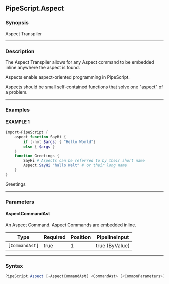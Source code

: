 PipeScript.Aspect
-----------------




### Synopsis
Aspect Transpiler



---


### Description

The Aspect Transpiler allows for any Aspect command to be embedded inline anywhere the aspect is found.

Aspects enable aspect-oriented programming in PipeScript.

Aspects should be small self-contained functions that solve one "aspect" of a problem.



---


### Examples
#### EXAMPLE 1
```PowerShell
Import-PipeScript {
    aspect function SayHi {
        if (-not $args) { "Hello World"}
        else { $args }
    }
    function Greetings {
        SayHi # Aspects can be referred to by their short name
        Aspect.SayHi "hallo Welt" # or their long name
    }
}
```
Greetings


---


### Parameters
#### **AspectCommandAst**

An Aspect Command.  Aspect Commands are embedded inline.






|Type          |Required|Position|PipelineInput |
|--------------|--------|--------|--------------|
|`[CommandAst]`|true    |1       |true (ByValue)|





---


### Syntax
```PowerShell
PipeScript.Aspect [-AspectCommandAst] <CommandAst> [<CommonParameters>]
```
